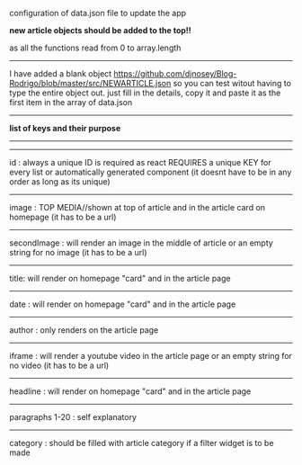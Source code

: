 configuration of data.json file to update the app

**new article objects should be added to the top!!** 

as all the functions read from 0 to array.length
*************************************************
I have added a blank object 
https://github.com/djnosey/Blog-Rodrigo/blob/master/src/NEWARTICLE.json
so you can test witout having to type the entire object out. just fill in the details, copy it and paste it as the first item in the array of data.json
********************************
**list of keys and their purpose**

******************************

*************************************
id : always a unique ID is required as react REQUIRES a unique KEY for every list or automatically generated component (it doesnt have to be in any order as long as its unique)
*************************************
image : TOP MEDIA//shown at top of article and in the article card on homepage (it has to be a url)
**************************************
secondImage : will render an image in the middle of article or an empty string for no image (it has to be a url)
**************************************
title: will render on homepage "card" and in the article page
**************************************
date : will render on homepage "card" and in the article page
**************************************
author : only renders on the article page
**************************************
iframe : will render a youtube video in the article page or an empty string for no video (it has to be a url)
**************************************
headline : will render on homepage "card" and in the article page
**************************************

paragraphs 1-20 : self explanatory

***************************************

category : should be filled with article category if a filter widget is to be made
